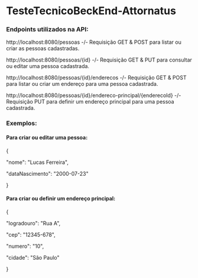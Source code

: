 # TesteTecnicoBeckEnd-Attornatus

<H3>Endpoints utilizados na API:</H3>

<p>http://localhost:8080/pessoas -/- Requisição GET & POST para listar ou criar as pessoas cadastradas.</p>
<p>http://localhost:8080/pessoas/{id} -/- Requisição GET & PUT para consultar ou editar uma pessoa cadastrada.</p>
<p>http://localhost:8080/pessoas/{id}/enderecos -/- Requisição GET & POST para listar ou criar um endereço para uma pessoa cadastrada.</p>
<p>http://localhost:8080/pessoas/{id}/endereco-principal/{enderecoId} -/- Requisição PUT para definir um endereço principal para uma pessoa cadastrada.</p>

<H3>Exemplos:</H3>

<H4>Para criar ou editar uma pessoa: </H4>

<p> { </p>
<p> "nome": "Lucas Ferreira", </p>
<p> "dataNascimento": "2000-07-23" </p>
<p> } </p>

<H4>Para criar ou definir um endereço principal: </H4>

<p> { </p>
<p> "logradouro": "Rua A", </p>
<p> "cep": "12345-678", </p>
<p> "numero": "10", </p>
<p> "cidade": "São Paulo" </p>
<p> } </p>
